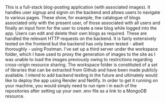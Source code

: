 This is a full-stack blog-posting application (with associated images). It handles user signup and signin on the backend and allows users to navigate to various pages. These show, for example, the catalogue of blogs associated only with the present user, of those associated with all users and finally an input form for the user to create a new blog while logged into the app. Users can edit and delete their own blogs as required. These are handled the relevant HTTP requests on the backend.  It is fairly extensively tested on the frontend but the backend has only been tested - albeit thoroughly - using Postman. I've set up a third server under the workspace folder, which I have used to proxy the generation of images to the site as I was unable to load the images previously owing to restrictions regarding cross-origin resource sharing. The workspace folder is constituted of a set of libraries that can be extracted from Github and have been made publicly available. I intend to add backend testing in the future and ultimately would like to deploy the app using Render and Netlify. In order to get it running on your machine, you would simply need to run npm i in each of the repositories after setting up your own .env file as a link to a MongoDB resource.
